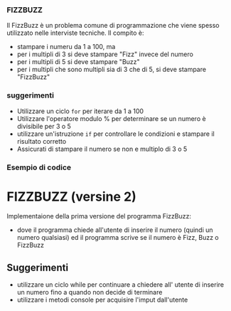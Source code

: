 ### FIZZBUZZ

Il FizzBuzz è un problema comune di programmazione che viene spesso utilizzato nelle interviste tecniche. Il compito è:
- stampare i numeru da 1 a 100, ma
- per i multipli di 3 si deve stampare "Fizz" invece del numero
- per i multipli di 5 si deve stampare "Buzz"
- per i multipli che sono multipli sia di 3 che di 5, si deve stampare "FizzBuzz"

### suggerimenti
- Utilizzare un ciclo `for` per iterare da 1 a 100
- Utilizzare l'operatore  modulo % per determinare se un numero è divisibile per 3 o 5
- utilizzare un'istruzione `if` per controllare le condizioni e stampare il risultato corretto
- Assicurati di stampare il numero se non e multiplo di 3 o 5

### Esempio di codice


# FIZZBUZZ (versine 2)
Implementaione della prima versione del programma FizzBuzz:
- dove il programma chiede all'utente di inserire il numero (quindi un numero qualsiasi) ed il programma scrive se il numero è Fizz, Buzz o FizzBuzz
## Suggerimenti
- utilizzare un ciclo while per continuare a chiedere all' utente di inserire un numero fino a quando non decide di terminare
- utilizzare i metodi console per acquisire l'imput dall'utente